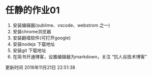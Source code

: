 # 任静的作业01
1. 安装编辑器(sublime、vscode、webstrom 之一)
2. 安装chrome浏览器
3. 安装翻墙软件(可打开google)
4. 安装nodejs 下载地址
5. 安装git 下载地址
6. 在简书开通博客，设置编辑器为markdown，关注 “饥人谷技术博客”

更新时间 2016年11月21日 22:51:38



